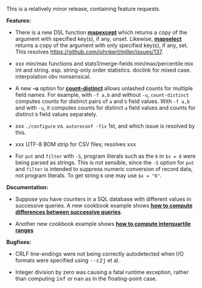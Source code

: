This is a relatively minor release, containing feature requests.

**Features:**

* There is a new DSL function [**mapexcept**](http://johnkerl.org/miller-releases/miller-5.2.0/doc/reference-dsl.html#mapexcept) which returns a copy of the argument with specified key(s), if any, unset.  Likewise, [**mapselect**](http://johnkerl.org/miller-releases/miller-5.2.0/doc/reference-dsl.html#mapselect) returns a copy of the argument with only specified key(s), if any, set.  This resolves https://github.com/johnkerl/miller/issues/137.

* xxx min/max functions and stats1/merge-fields min/max/percentile mix int and string. esp. string-only order statistics. doclink for mixed case. interpolation obv nonsensical.

* A new **-u** option for [**count-distinct**](http://johnkerl.org/miller-releases/miller-5.2.0/doc/reference-verbs.html#count-distinct) allows unlashed counts for multiple field names. For example, with `-f a,b` and
without `-u`, `count-distinct` computes counts for distinct pairs of `a` and `b` field values. With `-f a,b` and with `-u`, it computes counts
for distinct `a` field values and counts for distinct `b` field values separately.

* xxx `./configure` vs. `autoreconf -fiv` 1st, and which issue is resolved by this.

* xxx UTF-8 BOM strip for CSV files; resolves xxx

* For `put` and `filter` with `-S`, program literals such as the `6` in `$x = 6` were being parsed as strings. This is not sensible, since the `-S` option for `put` and `filter` is intended to suppress numeric conversion of record data, not program literals. To get string `6` one may use `$x = "6"`.

**Documentation:**

* Suppose you have counters in a SQL database with different values in successive queries.  A new cookbook example shows [**how to compute differences between successive queries**](http://www.johnkerl.org/miller-releases/miller-5.2.0/doc/cookbook.html#Showing_differences_between_successive_queries).

* Another new cookbook example shows [**how to compute interquartile ranges**](http://www.johnkerl.org/miller-releases/miller-5.2.0/doc/cookbook2.html#Computing_interquartile_ranges)

**Bugfixes:**

* CRLF line-endings were not being correctly autodetected when I/O formats were specified using <tt>--c2j</tt> et al.

* Integer division by zero was causing a fatal runtime exception, rather than computing <tt>inf</tt> or <tt>nan</tt> as in the floating-point case.

